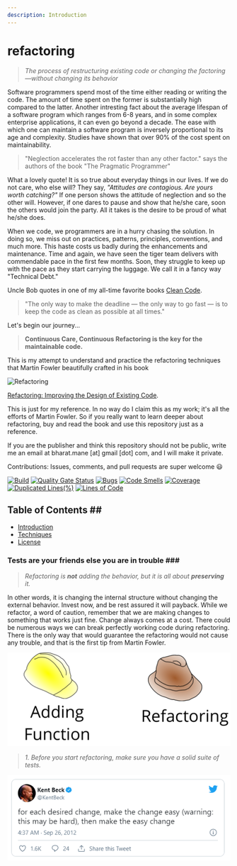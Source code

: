 ```yaml
---
description: Introduction
---
```


# refactoring

> _The process of restructuring existing code or changing the factoring—without changing its behavior_

Software programmers spend most of the time either reading or writing the code. The amount of time spent on the former is substantially high compared to the latter. Another intresting fact about the average lifespan of a software program which ranges from 6-8 years, and in some complex enterprise applications, it can even go beyond a decade. The ease with which one can maintain a software program is inversely proportional to its age and complexity. Studies have shown that over 90% of the cost spent on maintainability.

> "Neglection accelerates the rot faster than any other factor." says the authors of the book "The Pragmatic Programmer"

What a lovely quote! It is so true about everyday things in our lives. If we do not care, who else will? They say, _"Attitudes are contagious. Are yours worth catching?"_ If one person shows the attitude of neglection and so the other will. However, if one dares to pause and show that he/she care, soon the others would join the party. All it takes is the desire to be proud of what he/she does.

When we code, we programmers are in a hurry chasing the solution. In doing so, we miss out on practices, patterns, principles, conventions, and much more. This haste costs us badly during the enhancements and maintenance. Time and again, we have seen the tiger team delivers with commendable pace in the first few months. Soon, they struggle to keep up with the pace as they start carrying the luggage. We call it in a fancy way "Technical Debt."

Uncle Bob quotes in one of my all-time favorite books [Clean Code](https://www.amazon.in/Clean-Code-Robert-C-Martin/dp/8131773388).

> "The only way to make the deadline — the only way to go fast — is to keep the code as clean as possible at all times."

Let's begin our journey...

> **Continuous Care, Continuous Refactoring is the key for the maintainable code.**

This is my attempt to understand and practice the refactoring techniques that Martin Fowler beautifully crafted in his book

![Refactoring](https://martinfowler.com/books/refact2.jpg)

[Refactoring: Improving the Design of Existing Code](https://martinfowler.com/books/refactoring.html).

This is just for my reference. In no way do I claim this as my work; it's all the efforts of Martin Fowler. So if you really want to learn deeper about refactoring, buy and read the book and use this repository just as a reference.

If you are the publisher and think this repository should not be public, write me an email at bharat.mane \[at\] gmail \[dot\] com, and I will make it private.

Contributions: Issues, comments, and pull requests are super welcome 😃

[![Build](https://github.com/bharatmane/refactoring/actions/workflows/build.yml/badge.svg)](https://github.com/bharatmane/refactoring/actions/workflows/build.yml) [![Quality Gate Status](https://sonarcloud.io/api/project_badges/measure?project=bharatmane_refactoring&metric=alert_status)](https://sonarcloud.io/dashboard?id=bharatmane_refactoring) [![Bugs](https://sonarcloud.io/api/project_badges/measure?project=bharatmane_refactoring&metric=bugs)](https://sonarcloud.io/dashboard?id=bharatmane_refactoring) [![Code Smells](https://sonarcloud.io/api/project_badges/measure?project=bharatmane_refactoring&metric=code_smells)](https://sonarcloud.io/dashboard?id=bharatmane_refactoring) [![Coverage](https://sonarcloud.io/api/project_badges/measure?project=bharatmane_refactoring&metric=coverage)](https://sonarcloud.io/dashboard?id=bharatmane_refactoring) [![Duplicated Lines\(%\)](https://sonarcloud.io/api/project_badges/measure?project=bharatmane_refactoring&metric=duplicated_lines_density)](https://sonarcloud.io/dashboard?id=bharatmane_refactoring) [![Lines of Code](https://sonarcloud.io/api/project_badges/measure?project=bharatmane_refactoring&metric=ncloc)](https://sonarcloud.io/dashboard?id=bharatmane_refactoring)

## Table of Contents \#\#

* [Introduction](./#introduction)
* [Techniques](./#Techniques)
* [License](./#license)

### Tests are your friends else you are in trouble \#\#\#

> _Refactoring is **not** adding the behavior, but it is all about **preserving** it._

In other words, it is changing the internal structure without changing the external behavior. Invest now, and be rest assured it will payback. While we refactor, a word of caution, remember that we are making changes to something that works just fine. Change always comes at a cost. There could be numerous ways we can break perfectly working code during refactoring. There is the only way that would guarantee the refactoring would not cause any trouble, and that is the first tip from Martin Fowler.

![](.gitbook/assets/two-hats.png)

> _1. Before you start refactoring, make sure you have a solid suite of tests._

![](.gitbook/assets/change_kent_beck.png)

